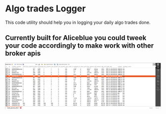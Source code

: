 # Algo trades Logger
This code utility should help you in logging your daily algo trades done.

## Currently built for Aliceblue you could tweek your code accordingly to make work with other broker apis


![image info](./sample_logger.png)